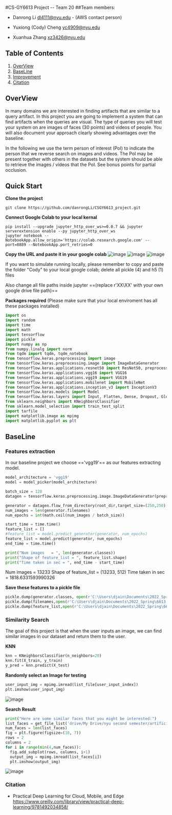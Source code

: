 #CS-GY6613 Project -- Team 20
##Team members:

* Danrong Li dl4111@nyu.edu - (AWS contact person)

* Yuxiong (Cody) Cheng yc4909@nyu.edu

* Xuanhua Zhang xz3426@nyu.edu

## Table of Contents

1. [OverView](##OverView)
2. [BaseLine](##BaseLine)
3. [Improvement](#third-example)
4. [Citation](###Citation)

## OverView
In many domains we are interested in finding artifacts that are similar to a query artifact. In this project you are going to implement a system that can find artifacts when the queries are visual. The type of queries you will test your system on are images of faces (30 points) and videos of people. You will also document your approach clearly showing advantages over the baseline.

In the following we use the term person of interest (PoI) to indicate the person that we reverse search on images and videos. The PoI may be present together with others in the datasets but the system should be able to retrieve the images / videos that the PoI. See bonus points for partial occlusion.


## Quick Start
**Clone the project**
 ``` console
 git clone https://github.com/danrongLi/CSGY6613_project.git
 ```
 **Connect Google Colab to your local kernal**


``` console
pip install --upgrade jupyter_http_over_ws>=0.0.7 && jupyter serverextension enable --py jupyter_http_over_ws
jupyter notebook --NotebookApp.allow_origin='https://colab.research.google.com' --port=8889 --NotebookApp.port_retries=0
```

**Copy the URL and paste it in your google colab**
![image](pics/Screen%20Shot%202022-04-06%20at%207.10.39%20PM.png)
![image](pics/quickstart2.png)
![image](pics/quickstart3.png)

If you want to simulate running locally, please remember to copy and paste the folder "Cody" to your local google colab; delete all pickle (4) and h5 (1) files

Also change all file paths inside jupyter ==(replace r'XX\XX' with your own google drive file path)==

**Packages required** (Please make sure that your local enviroment has all these packages installed)
```python
import os
import random
import time
import math
import tensorflow
import pickle
import numpy as np
from numpy.linalg import norm
from tqdm import tqdm, tqdm_notebook
from tensorflow.keras.preprocessing import image
from tensorflow.keras.preprocessing.image import ImageDataGenerator
from tensorflow.keras.applications.resnet50 import ResNet50, preprocess_input
from tensorflow.keras.applications.vgg16 import VGG16
from tensorflow.keras.applications.vgg19 import VGG19
from tensorflow.keras.applications.mobilenet import MobileNet
from tensorflow.keras.applications.inception_v3 import InceptionV3
from tensorflow.keras.models import Model
from tensorflow.keras.layers import Input, Flatten, Dense, Dropout, GlobalAveragePooling2D
from sklearn.neighbors import KNeighborsClassifier
from sklearn.model_selection import train_test_split
import tarfile
import matplotlib.image as mpimg
import matplotlib.pyplot as plt
```
## BaseLine

### Features extraction
In our baseline project we choose =='vgg19'== as our features extracting model.
```python
model_architecture = 'vgg19'
model = model_picker(model_architecture)

batch_size = 128
datagen = tensorflow.keras.preprocessing.image.ImageDataGenerator(preprocessing_function=preprocess_input)

generator = datagen.flow_from_directory(root_dir,target_size=(250,250),class_mode=None, shuffle=False)
num_images = len(generator.filenames)
num_epochs = int(math.ceil(num_images / batch_size))

start_time = time.time()
feature_list = []
#feature_list = model.predict_generator(generator, num_epochs)
feature_list = model.predict(generator, num_epochs)
end_time = time.time()

print("Num images   = ", len(generator.classes))
print("Shape of feature_list = ", feature_list.shape)
print("Time taken in sec = ", end_time - start_time)
```
Num images   =  13233
Shape of feature_list =  (13233, 512)
Time taken in sec =  1818.6331593990326

**Save these features to a pickle file**
```python
pickle.dump(generator.classes, open(r'C:\Users\djain\Documents\2022_Spring\6613 AI\project\lfw\class_ids-lfw.pickle', 'wb'))
pickle.dump(filenames,open(r'C:\Users\djain\Documents\2022_Spring\6613 AI\project\lfw\filenames-lfw.pickle', 'wb'))
pickle.dump(feature_list,open(r'C:\Users\djain\Documents\2022_Spring\6613 AI\project\lfw\features-lfw-' + model_architecture + '.pickle', 'wb'))
```
### Similarity Search
The goal of this project is that when the user inputs an image, we can find similar images in our dataset and return them to the user.

**KNN**

```python
knn = KNeighborsClassifier(n_neighbors=20)
knn.fit(X_train, y_train)
y_pred = knn.predict(X_test)
```
**Randomly select an Image for testing**
```python
user_input_img = mpimg.imread(list_file[user_input_index])
plt.imshow(user_input_img)
```
![image](pics/KNN_test_input.png)

**Search Result**
```python
print("Here are some similar faces that you might be interested:")
list_faces = get_file_list('drive/My Drive/nyu second semester/artificial intelligence/ai_project/Cody/LFW/deepfunneled'+'/lfw-deepfunneled/'+name_output)
num_faces = len(list_faces)
fig = plt.figure(figsize=(10, 7))
rows = 2
columns = 2
for i in range(min(4,num_faces)):
  fig.add_subplot(rows, columns, i+1)
  output_img = mpimg.imread(list_faces[i])
  plt.imshow(output_img)
```
![image](pics/KNN_test_output.png)





### Citation
- Practical Deep Learning for Cloud, Mobile, and Edge 
https://www.oreilly.com/library/view/practical-deep-learning/9781492034858/
